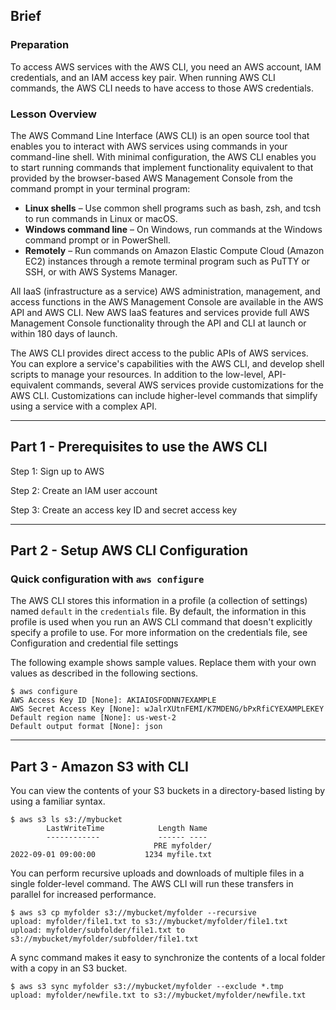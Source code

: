 ## Brief

### Preparation

To access AWS services with the AWS CLI, you need an AWS account, IAM credentials, and an IAM access key pair. When running AWS CLI commands, the AWS CLI needs to have access to those AWS credentials.

### Lesson Overview


The AWS Command Line Interface (AWS CLI) is an open source tool that enables you to interact with AWS services using commands in your command-line shell. With minimal configuration, the AWS CLI enables you to start running commands that implement functionality equivalent to that provided by the browser-based AWS Management Console from the command prompt in your terminal program:


- **Linux shells** – Use common shell programs such as bash, zsh, and tcsh to run commands in Linux or macOS.
- **Windows command line** – On Windows, run commands at the Windows command prompt or in PowerShell.
- **Remotely** – Run commands on Amazon Elastic Compute Cloud (Amazon EC2) instances through a remote terminal program such as PuTTY or SSH, or with AWS Systems Manager.


All IaaS (infrastructure as a service) AWS administration, management, and access functions in the AWS Management Console are available in the AWS API and AWS CLI. New AWS IaaS features and services provide full AWS Management Console functionality through the API and CLI at launch or within 180 days of launch.

The AWS CLI provides direct access to the public APIs of AWS services. You can explore a service's capabilities with the AWS CLI, and develop shell scripts to manage your resources. In addition to the low-level, API-equivalent commands, several AWS services provide customizations for the AWS CLI. Customizations can include higher-level commands that simplify using a service with a complex API.


---

## Part 1 - Prerequisites to use the AWS CLI

Step 1: Sign up to AWS

Step 2: Create an IAM user account

Step 3: Create an access key ID and secret access key

---

## Part 2 - Setup AWS CLI Configuration

### Quick configuration with `aws configure`

The AWS CLI stores this information in a profile (a collection of settings) named `default` in the `credentials` file. By default, the information in this profile is used when you run an AWS CLI command that doesn't explicitly specify a profile to use. For more information on the credentials file, see Configuration and credential file settings

The following example shows sample values. Replace them with your own values as described in the following sections.

```
$ aws configure
AWS Access Key ID [None]: AKIAIOSFODNN7EXAMPLE
AWS Secret Access Key [None]: wJalrXUtnFEMI/K7MDENG/bPxRfiCYEXAMPLEKEY
Default region name [None]: us-west-2
Default output format [None]: json
```

---

## Part 3 - Amazon S3 with CLI

You can view the contents of your S3 buckets in a directory-based listing by using a familiar syntax.

```
$ aws s3 ls s3://mybucket
        LastWriteTime            Length Name
        ------------             ------ ----
                                PRE myfolder/
2022-09-01 09:00:00           1234 myfile.txt
```

You can perform recursive uploads and downloads of multiple files in a single folder-level command. The AWS CLI will run these transfers in parallel for increased performance.

```
$ aws s3 cp myfolder s3://mybucket/myfolder --recursive
upload: myfolder/file1.txt to s3://mybucket/myfolder/file1.txt
upload: myfolder/subfolder/file1.txt to s3://mybucket/myfolder/subfolder/file1.txt
```

A sync command makes it easy to synchronize the contents of a local folder with a copy in an S3 bucket.

```
$ aws s3 sync myfolder s3://mybucket/myfolder --exclude *.tmp
upload: myfolder/newfile.txt to s3://mybucket/myfolder/newfile.txt
```
